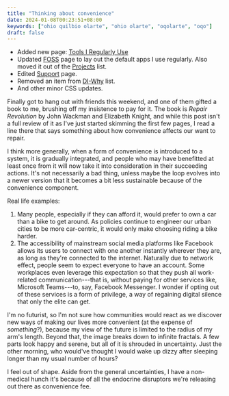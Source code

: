 ```yaml
---
title: "Thinking about convenience"
date: 2024-01-08T00:23:51+08:00
keywords: ["ohio quilbio olarte", "ohio olarte", "oqolarte", "oqo"]
draft: false
---
```

- Added new page: [Tools I Regularly Use](/tools)
- Updated [FOSS](/foss) page to lay out the default apps I use
  regularly. Also moved it out of the [Projects](/project) list.
- Edited [Support](/support) page.
- Removed an item from [DI-Why](/di-why) list.
- And other minor CSS updates.

Finally got to hang out with friends this weekend, and one of them
gifted a book to me, brushing off my insistence to pay for it. The book
is *Repair Revolution* by John Wackman and Elizabeth Knight, and while
this post isn't a full review of it as I've just started skimming the
first few pages, I read a line there that says something about how
convenience affects our want to repair.

I think more generally, when a form of convenience is introduced to a
system, it is gradually integrated, and people who may have benefitted
at least once from it will now take it into consideration in their
succeeding actions. It's not necessarily a bad thing, unless maybe the
loop evolves into a newer version that it becomes a bit less sustainable
because of the convenience component.

Real life examples:
1. Many people, especially if they can afford it, would prefer to own a
   car than a bike to get around. As policies continue to engineer our
   urban cities to be more car-centric, it would only make choosing
   riding a bike harder.
2. The accessibility of mainstream social media platforms like Facebook
   allows its users to connect with one another instantly wherever they
   are, as long as they're connected to the internet. Naturally due to
   network effect, people seem to expect everyone to have an account.
   Some workplaces even leverage this expectation so that they push all
   work-related communication---that is, without paying for other
   services like, Microsoft Teams---to, say, Facebook Messenger. I
   wonder if opting out of these services is a form of privilege, a way
   of regaining digital silence that only the elite can get.

I'm no futurist, so I'm not sure how communities would react as we
discover new ways of making our lives more convenient (at the expense of
*something*?), because my view of the future is limited to the radius of
my arm's length. Beyond that, the image breaks down to infinite
fractals. A few parts look happy and serene, but all of it is shrouded
in uncertainty. Just the other morning, who would've thought I
would wake up dizzy after sleeping longer than my usual number of hours?

I feel out of shape. Aside from the general uncertainties, I have a
non-medical hunch it's because of all the endocrine disruptors
we're releasing out there as convenience fee.
